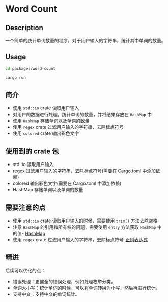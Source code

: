 # Word Count

## Description

一个简单的统计单词数量的程序，对于用户输入的字符串，统计其中单词的数量。

## Usage

```bash
cd packages/word-count

cargo run
```

## 简介

- 使用 `std::io` crate 读取用户输入
- 对用户的数据进行处理，统计单词的数量，并将结果存放在 `HashMap` 中
- 使用 `HashMap` 存储单词以及单词的数量
- 使用 `regex` crate 过滤用户输入的字符串，去除标点符号
- 使用 `colored` crate 输出彩色文字


## 使用到的 crate 包

- std::io 读取用户输入
- regex 过滤用户输入的字符串，去除标点符号(需要在 Cargo.toml 中添加依赖)
- colored 输出彩色文字(需要在 Cargo.toml 中添加依赖)
- HashMap 存储单词以及单词的数量


## 需要注意的点

- 使用 `std::io` crate 读取用户输入的时候，需要使用 `trim()` 方法去除空格
- 注意 `HashMap` 的引用和所有权的问题，需要使用 `entry` 方法获取 `HashMap` 中的值- [HashMap](https://course.rs/basic/collections/hashmap.html)
- 使用 `regex` crate 过滤用户输入的字符串，去除标点符号-[正则表达式](https://github.com/rust-lang/regex)


## 精进

后续可以优化的点：

- 错误处理：更健全的错误处理，例如处理枚举分类。
- 单词大小写：统计单词的时候，可以将单词转换为小写，然后再进行统计。
- 支持中文：支持中文的单词统计。

